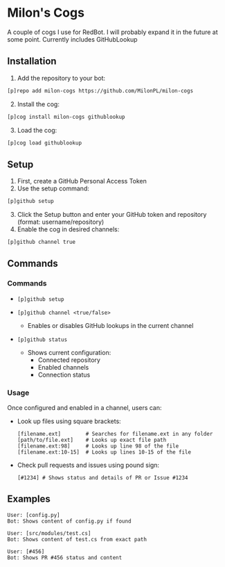 # Milon's Cogs

A couple of cogs I use for RedBot. I will probably expand it in the future at some point.
Currently includes GitHubLookup

## Installation

1. Add the repository to your bot:
```bash
[p]repo add milon-cogs https://github.com/MilonPL/milon-cogs
```

2. Install the cog:
```bash
[p]cog install milon-cogs githublookup
```

3. Load the cog:
```bash
[p]cog load githublookup
```

## Setup

1. First, create a GitHub Personal Access Token
2. Use the setup command:
```bash
[p]github setup
```
3. Click the Setup button and enter your GitHub token and repository (format: username/repository)
4. Enable the cog in desired channels:
```bash
[p]github channel true
```

## Commands

### Commands

- `[p]github setup`

- `[p]github channel <true/false>`
  - Enables or disables GitHub lookups in the current channel

- `[p]github status`
  - Shows current configuration:
    - Connected repository
    - Enabled channels
    - Connection status

### Usage

Once configured and enabled in a channel, users can:

- Look up files using square brackets:
  ```
  [filename.ext]        # Searches for filename.ext in any folder
  [path/to/file.ext]    # Looks up exact file path
  [filename.ext:98]     # Looks up line 98 of the file
  [filename.ext:10-15]  # Looks up lines 10-15 of the file
  ```

- Check pull requests and issues using pound sign:
  ```
  [#1234] # Shows status and details of PR or Issue #1234
  ```

## Examples

```
User: [config.py]
Bot: Shows content of config.py if found

User: [src/modules/test.cs]
Bot: Shows content of test.cs from exact path

User: [#456]
Bot: Shows PR #456 status and content
```
